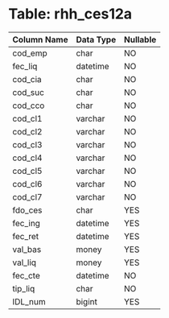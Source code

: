 # Table: rhh_ces12a

| Column Name | Data Type | Nullable |
|-------------|-----------|----------|
| cod_emp | char | NO |
| fec_liq | datetime | NO |
| cod_cia | char | NO |
| cod_suc | char | NO |
| cod_cco | char | NO |
| cod_cl1 | varchar | NO |
| cod_cl2 | varchar | NO |
| cod_cl3 | varchar | NO |
| cod_cl4 | varchar | NO |
| cod_cl5 | varchar | NO |
| cod_cl6 | varchar | NO |
| cod_cl7 | varchar | NO |
| fdo_ces | char | YES |
| fec_ing | datetime | YES |
| fec_ret | datetime | YES |
| val_bas | money | YES |
| val_liq | money | YES |
| fec_cte | datetime | NO |
| tip_liq | char | NO |
| IDL_num | bigint | YES |
